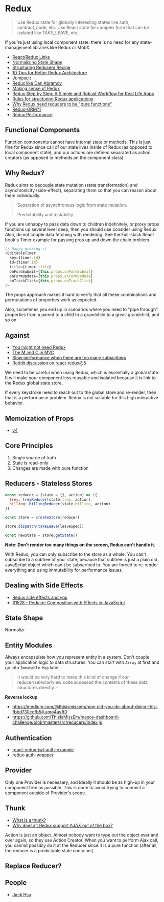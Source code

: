 # Redux

> Use Redux state for globally interesting states like auth, contract_code, etc. Use React state for complex form that can be isolated like TAKE_LEAVE, etc.

If you're just using local component state, there is no need for any state-management libraries like Redux or MobX.

* [React/Redux Links](https://github.com/markerikson/react-redux-links)
* [Normalizing State Shape](https://github.com/markerikson/redux/blob/structuring-reducers-page/docs/recipes/reducers/06-NormalizingStateShape.md)
* [Structuring Reducers Recipe](https://github.com/reactjs/redux/issues/1784)
* [10 Tips for Better Redux Architecture](https://medium.com/javascript-scene/10-tips-for-better-redux-architecture-69250425af44#.uawb0d7ag)
* [Jumpsuit](https://github.com/jumpsuit/jumpsuit)
* [Redux like Dan Abramov](https://medium.com/@hackupstate/redux-like-dan-abramov-7f4184979219#.pkwk1n2eg)
* [Making sense of Redux](https://medium.freecodecamp.com/why-redux-makes-sense-to-me-and-how-i-conceptualize-it-c8a3a9db15ca#.rd78c8v6k)
* [Redux Step by Step: A Simple and Robust Workflow for Real Life Apps](https://hackernoon.com/redux-step-by-step-a-simple-and-robust-workflow-for-real-life-apps-1fdf7df46092#.43zajz8e6)
* [Rules for structuring Redux applications](http://jaysoo.ca/2016/02/28/organizing-redux-application/)
* [Why Redux need reducers to be "pure functions"](https://medium.freecodecamp.com/why-redux-needs-reducers-to-be-pure-functions-d438c58ae468#.lm1nbvubo)
* [Redux-ORM??](http://blog.isquaredsoftware.com/2016/10/practical-redux-part-1-redux-orm-basics/)
* [Redux Performance](https://github.com/markerikson/react-redux-links/blob/master/react-performance.md#redux-performance)

## Functional Components

Function components cannot have internal state or methods. This is just fine for Redux since call of our state lives inside of Redux (as opposed to local component state), and our actions are defined separated as action creators (as opposed to methods on the component class).

## Why Redux?

Redux aims to decouple state mutation (state transformation) and asynchronicity (side-effect), separating them so that you can reason about them individually.

> Separation of asynchronous logic from state mutation.
> 
> Predictability and testability

If you are unhappy to pass data down to children indefinitely, or proxy props functions up several level deep, then you should use consider using Redux. Also, do not couple data fetching with rendering. See the Full-stack React book's Timer example for passing pros up and down the chain problem.

```js
// Happy proxing :(
<EditableTimer
  key={timer.id}
  id={timer.id}
  title={timer.title}
  onFormSubmit={this.props.onFormSubmit}
  onFormUpdate={this.props.onFormUpdate}
  onTrashClick={this.props.onTrashClick}
/>
```

The props approach makes it hard to verify that all these combinations and permutations of properties work as expected.

Also, sometimes you end up in scenarios where you need to "pipe through" properties from a parent to a child to a grandchild to a great-grandchild, and so on.

## Against

* [You might not need Redux](https://medium.com/@dan_abramov/you-might-not-need-redux-be46360cf367#.hp3iux52h)
* [The M and C in MVC](https://www.youtube.com/watch?v=fUpkYixd03k)
* [Slow performance when there are too many subscribers](https://hackernoon.com/an-artificial-example-where-mobx-really-shines-and-redux-is-not-really-suited-for-it-1a58313c0c70#.myoxg2h43)
* [Reddit discussion on react-redux@5](https://www.reddit.com/r/reactjs/comments/5hf4d4/an_artificial_example_where_mobx_really_shines/)

We need to be careful when using Redux, which is essentially a global state. It will make your component less reusable and isolated because it is link to the Redux global state store.

If every keystroke need to reach out to the global store and re-render, then that is a performance problem. Redux is not suitable for this high interactive behavior.

## Memoization of Props

* [v4](https://github.com/dtinth/pixelpaint/pull/1)

## Core Principles

1. Single source of truth
2. State is read-only
3. Changes are made with pure function

## Reducers - Stateless Stores

```js
const reducer = (state = {}, action) => ({
  trey: treyReducer(state.trey, action),
  billing: billingReducer(state.billing, action)
})

const store = createStore(reducer)

store.dispatch(takeLeave(leaveSpec))

const newState = store.getState()
```

**Note: Don't render too many things on the screen, Redux can't handle it.**

With Redux, you can only subscribe to the store as a whole. You can't subscribe to a subtree of your state, because that subtree is just a plain old JavaScript object which can't be subscribed to. You are forced to re-render everything and using immutability for performance issues.

## Dealing with Side Effects

* [Redux side effects and you](https://medium.com/javascript-and-opinions/redux-side-effects-and-you-66f2e0842fc3#.abq09r7kx)
* [#1528 - Reducer Composition with Effects in JavaScript](https://github.com/reactjs/redux/issues/1528)

## State Shape

Normalizr

## Entity Modules

Always encapsulate how you represent entity in a system. Don't couple your application logic to data structures. You can start with `Array` at first and go into `Immutable.Map` later.

> It would be very hard to make this kind of change if our reducer/selector/view code accessed the contents of these data structures directly. - [](https://medium.com/@dtinth/immutable-js-persistent-data-structures-and-structural-sharing-6d163fbd73d2#.qkhvl3cn4)

**Reverse lookup**

- https://medium.com/@thisismissem/how-did-you-do-about-doing-this-fbbd730ccfb5#.amo4avft0
- https://github.com/ThisIsMissEm/mesos-dashboard-challenge/blob/master/src/reducers/index.js

## Authentication

* [react-redux-jwt-auth-example](https://github.com/joshgeller/react-redux-jwt-auth-example)
* [redux-auth-wrapper](https://github.com/mjrussell/redux-auth-wrapper)

## Provider

Only one Provider is necessary, and ideally it should be as high-up in your component tree as possible. This is done to avoid trying to connect a component outside of Provider's scope.

## Thunk

* [What is a thunk?](https://daveceddia.com/what-is-a-thunk/)
* [Why doesn't Redux support AJAX out of the box?](http://goshakkk.name/redux-no-ajax-by-default/)

Action is just an object. Almost nobody want to type out the object over and over again, so they use Action Creator. When you want to perform Ajax call, you cannot possibly do it at the Reducer since it is a pure function (after all, the reducer is a predictable state container).

## Replace Reducer?

## People

* [Jack Hsu](http://jaysoo.ca/)
